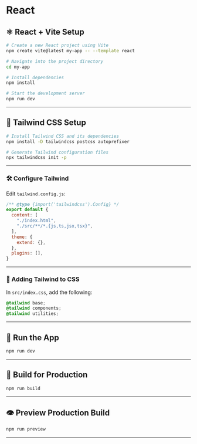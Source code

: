 # React


## ⚛️ React + Vite Setup

```bash
# Create a new React project using Vite
npm create vite@latest my-app -- --template react

# Navigate into the project directory
cd my-app

# Install dependencies
npm install

# Start the development server
npm run dev
```

---

## 🎨 Tailwind CSS Setup

```bash
# Install Tailwind CSS and its dependencies
npm install -D tailwindcss postcss autoprefixer

# Generate Tailwind configuration files
npx tailwindcss init -p
```

---

### 🛠️ Configure Tailwind

Edit `tailwind.config.js`:

```js
/** @type {import('tailwindcss').Config} */
export default {
  content: [
    "./index.html",
    "./src/**/*.{js,ts,jsx,tsx}",
  ],
  theme: {
    extend: {},
  },
  plugins: [],
}
```

---

### 💅 Adding Tailwind to CSS

In `src/index.css`, add the following:

```css
@tailwind base;
@tailwind components;
@tailwind utilities;
```

---

## 🚀 Run the App

```bash
npm run dev
```

---

## 🧱 Build for Production

```bash
npm run build
```

---

## 👁️ Preview Production Build

```bash
npm run preview
```

---

